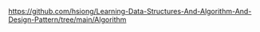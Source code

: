 https://github.com/hsiong/Learning-Data-Structures-And-Algorithm-And-Design-Pattern/tree/main/Algorithm